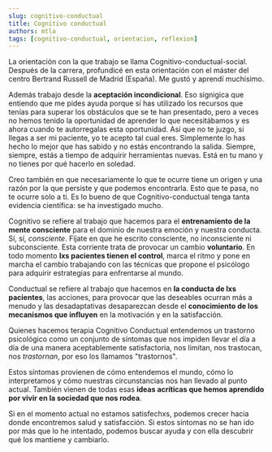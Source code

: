 ```yaml
---
slug: cognitivo-conductual
title: Cognitivo conductual
authors: mtla
tags: [cognitivo-conductual, orientacion, reflexion]
---
```


La orientación con la que trabajo se llama Cognitivo-conductual-social. Después de la carrera, profundicé en esta orientación con el máster del centro Bertrand Russell de Madrid (España). Me gustó y aprendí muchísimo.
<!--truncate-->

Además trabajo desde la **aceptación incondicional**. Eso signigica que entiendo que me pides ayuda porque sí has utilizado los recursos que tenías para superar los obstáculos que se te han presentado, pero a veces no hemos tenido la oportunidad de aprender lo que necesitábamos y es ahora cuando te autorregalas esta oportunidad. Así que no te juzgo, si llegas a ser mi paciente, yo te acepto tal cual eres. Simplemente lo has hecho lo mejor que has sabido y no estás encontrando la salida. Siempre, siempre, estás a tiempo de adquirir herramientas nuevas. Está en tu mano y no tienes por qué hacerlo en soledad.

Creo también en que necesariamente lo que te ocurre tiene un origen y una razón por la que persiste y que podemos encontrarla. Esto que te pasa, no te ocurre solo a ti. Es lo bueno de que Cognitivo-conductual tenga tanta evidencia científica: se ha investigado mucho. 

Cognitivo se refiere al trabajo que hacemos para el **entrenamiento de la mente consciente** para el dominio de nuestra emoción y nuestra conducta. Sí, sí, *consciente*. Fíjate en que he escrito consciente, no inconsciente ni subconsciente. Esta corriente trata de provocar un cambio **voluntario**. En todo momento **lxs pacientes tienen el control**, marca el ritmo y pone en marcha el cambio trabajando con las técnicas que propone el psicólogo para adquirir estrategias para enfrentarse al mundo.

Conductual se refiere al trabajo que hacemos en **la conducta de lxs pacientes**, las acciones, para provocar que las deseables ocurran más a menudo y las desadaptativas desaparezcan desde el **conocimiento de los mecanismos que influyen** en la motivación y en la satisfacción.

Quienes hacemos terapia Cognitivo Conductual entendemos un trastorno psicológico como un conjunto de síntomas que nos impiden llevar el día a día de una manera aceptablemente satisfactoria, nos limitan, nos trastocan, nos *trastornan*, por eso los llamamos "trastornos". 

Estos síntomas provienen de cómo entendemos el mundo, cómo lo interpretamos y cómo nuestras circunstancias nos han llevado al punto actual. También vienen de todas esas **ideas acríticas que hemos aprendido por vivir en la sociedad que nos rodea**.

Si en el momento actual no estamos satisfechxs, podemos crecer hacia donde encontremos salud y satisfacción. Si estos síntomas no se han ido por más que lo he intentado, podemos buscar ayuda y con ella descubrir qué los mantiene y cambiarlo.

 

 

 
